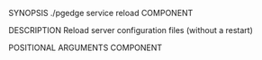 
SYNOPSIS
    ./pgedge service reload COMPONENT

DESCRIPTION
    Reload server configuration files (without a restart)

POSITIONAL ARGUMENTS
    COMPONENT
